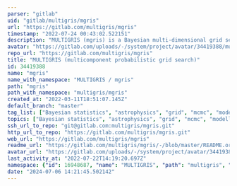 ```yaml
---
parser: "gitlab"
uid: "gitlab/multigris/mgris"
url: "https://gitlab.com/multigris/mgris"
timestamp: "2022-07-24 00:43:02.522151"
description: "MULTIGRIS (mgris) is a Bayesian multi-dimensional grid search using PyMC to extract the posterior distributions of primary grid parameters and predict unobserved parameters/observables."
avatar: "https://gitlab.com/uploads/-/system/project/avatar/34419388/multigris_small.png"
repo_url: "https://gitlab.com/multigris/mgris"
title: "MULTIGRIS (multicomponent probabilistic grid search)"
id: 34419388
name: "mgris"
name_with_namespace: "MULTIGRIS / mgris"
path: "mgris"
path_with_namespace: "multigris/mgris"
created_at: "2022-03-11T18:51:07.145Z"
default_branch: "master"
tag_list: ["Bayesian statistics", "astrophysics", "grid", "mcmc", "modelling"]
topics: ["Bayesian statistics", "astrophysics", "grid", "mcmc", "modelling"]
ssh_url_to_repo: "git@gitlab.com:multigris/mgris.git"
http_url_to_repo: "https://gitlab.com/multigris/mgris.git"
web_url: "https://gitlab.com/multigris/mgris"
readme_url: "https://gitlab.com/multigris/mgris/-/blob/master/README.org"
avatar_url: "https://gitlab.com/uploads/-/system/project/avatar/34419388/multigris_small.png"
last_activity_at: "2022-07-22T14:19:20.697Z"
namespace: {"id": 16948687, "name": "MULTIGRIS", "path": "multigris", "kind": "group", "full_path": "multigris", "parent_id": null, "avatar_url": "/uploads/-/system/group/avatar/16948687/multigris_small.png", "web_url": "https://gitlab.com/groups/multigris"}
date: "2024-07-06 14:21:45.502142"
---
```

